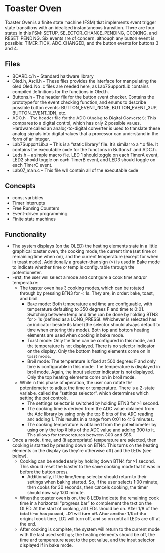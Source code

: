 # Toaster Oven
Toaster Oven is a finite state machine (FSM) that implements event trigger state transitions with an idealized instantaneous transition. There are four states in this FSM:  SETUP, SELECTOR_CHANGE_PENDING, COOKING, and RESET_PENDING.  Six events are of concern, although any button event is possible:   TIMER_TICK, ADC_CHANGED, and the button events for buttons 3 and 4.

## Files 
- BOARD.c/.h – Standard hardware library 
- Oled.h, Ascii.h – These files provides the interface for manipulating the oled Oled.   No .c files are needed here, as Lab7SupportLib contains compiled definitions for the functions in Oled.h.
- Buttons.h – The header file for the button event checker. Contains the prototype for the event checking function, and enums to describe possible button events: BUTTON_EVENT_NONE, BUTTON_EVENT_3UP, BUTTON_EVENT_1DN, etc.
- ADC.h - The header file for the ADC (Analog to Digital Converter): This compares to a digital control, which has only 2 possible values. Hardware called an analog-to-digital converter is used to translate these analog signals into digital values
that a processor can understand in the form of an integer.
- Lab7SupportLib.a – This is a “static library” file.  It’s similar to a *.o file.  It contains the executable code for the functions in Buttons.h and ADC.h. 
- Leds.h – a simple macro file.  LED 1 should toggle on each TimerA event, LED2 should toggle on each TimerB event, and LED3 should toggle on each TimerC event.
- Lab07_main.c – This file will contain all of the executable code

## Concepts
- const variables
- Timer interrupts
- Free Running Counters
- Event-driven programming
- Finite state machines

## Functionality 
- The system displays (on the OLED) the heating elements state in a little graphical toaster oven, the cooking mode, the current time (set time or remaining time when on), and the current temperature (except for when in toast mode). Additionally a greater-than sign (>) is used in Bake mode to   indicate   whether   time  or   temp   is   configurable   through   the potentiometer.
- First,   the  user   will  select   a   mode  and   configure  a   cook   time   and/or temperature:
  - The   toaster   oven   has   3   cooking   modes,   which   can   be   rotated through by pressing BTN3 for < 1s. They are, in order: bake, toast, and broil.
    - Bake mode:  Both temperature and time are configurable, with temperature defaulting to 350 degrees F and time to 0:01. Switching between temp and time can be done by holding   BTN3   for   >   1s   (defined   as   a   LONG_PRESS). Whichever is selected has an indicator beside its label (the selector should always default to time when entering this mode). Both top and bottom heating elements are used when cooking in bake mode.
    - Toast mode: Only the time can be configured in this mode, and the temperature is not displayed. There is no selector indicator on the display. Only the bottom heating elements come on in toast mode.
    - Broil mode: The temperature is fixed at 500 degrees F and only time is configurable in this mode. The temperature is displayed in broil mode. Again, the input selector indicator is not displayed. Only the top heating elements come on in broil mode. 
  - While   in   this   phase   of   operation,   the   user   can   rotate   the potentiometer to adjust the time or temperature.  There is a 2-state variable, called the “settings selector”,  which determines which setting the pot controls.
    - The settings selector is switched by holding BTN3 for >1 second.
    - The cooking time is derived from the ADC value obtained from the Adc library by using only the top 8 bits of the ADC reading and adding 1.  This results in a range from 0:01 to 4:16 minutes.
    - The cooking temperature is obtained from the potentiometer by using only the top 8 bits of the ADC value and adding 300 to it. This allows for temperatures between 300 and 555.
- Once a mode, time, and (if appropriate) temperature are selected, then cooking is started by pressing down on BTN4. This turns on the heating elements on the display (as they're otherwise off) and the LEDs (see below).
  - Cooking can be ended early by holding down BTN4 for >1 second. This should reset the toaster to the same cooking mode that it was in before the button press. 
    - Additionally, if the time/temp selector should return to their settings when baking started.   So, if the user selects 1:00 minute, then cooks for 30 seconds, then cancels cooking, the timer should now say 1:00 minute.
  - When the toaster oven is on, the 8 LEDs indicate the remaining cook time in a horizontal “progress bar” to complement the text on the OLED. At the start of cooking, all LEDs should be on.  After 1/8 of the total time has passed, LD1 will turn off. After another 1/8 of the original cook time, LD2 will turn off, and so on until all LEDs are off at the end.
  - After cooking is complete, the system will return to the current mode with the last used settings; the heating elements should be off, the time and temperature reset to the pot value, and the input selector displayed if in bake mode. 
